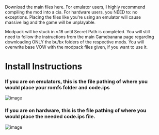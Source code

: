 Download the main files here. For emulator users, I highly recommend compiling the mod into a cia. For hardware users, you NEED to: no exceptions. Placing the files like you're using an emulator will cause massive lag and the game will be unplayable.

Modpack will be stuck in v.18 until Secret Path is completed. You will still need to follow the instructions from the main Gamebanana page regarding downloading ONLY the bu/bx folders of the respective mods. You will overwrite base VOW with the modpack files given, if you want to use it.

# Install Instructions
### If you are on emulators, this is the file pathing of where you would place your romfs folder and code.ips

![image](https://github.com/user-attachments/assets/b43dbbf0-aa15-4de2-9499-c860c49d9499)

### If you are on hardware, this is the file pathing of where you would place the needed code.ips file.

![image](https://github.com/user-attachments/assets/19c0b67d-9e69-4aae-b77f-bec61e45a541)
